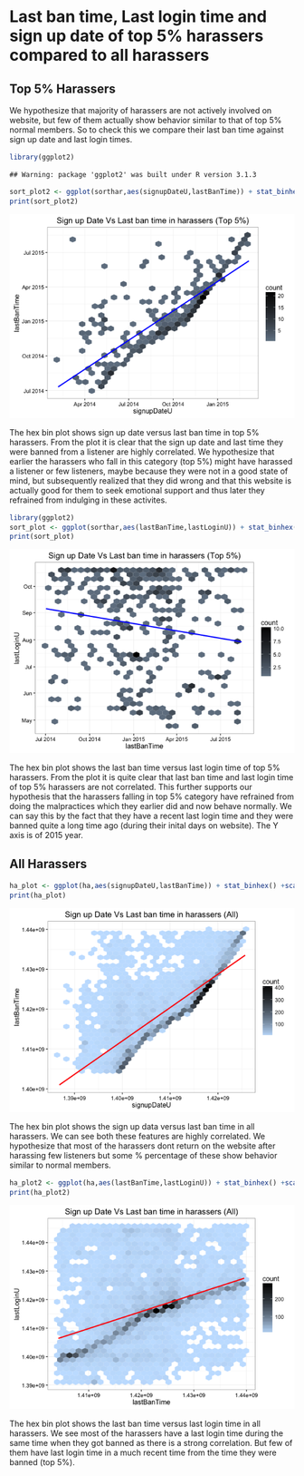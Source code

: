 # Last ban time, Last login time and sign up date of top 5% harassers compared to all harassers

## Top 5% Harassers

We hypothesize that majority of harassers are not actively involved on website, but few of them actually show behavior similar to that of top 5% normal members. So to check this we compare their last ban time against sign up date and last login times. 


```r
library(ggplot2)
```

```
## Warning: package 'ggplot2' was built under R version 3.1.3
```

```r
sort_plot2 <- ggplot(sorthar,aes(signupDateU,lastBanTime)) + stat_binhex() +scale_fill_gradient(low="slategray",high="black") + ggtitle("Sign up Date Vs Last ban time in harassers (Top 5%)") + geom_smooth(size=1,method="lm",linetype=1,se=FALSE,color="blue")+theme_bw()
print(sort_plot2)
```

![](lastbantime_files/figure-html/unnamed-chunk-1-1.png)

The hex bin plot shows sign up date versus last ban time in top 5% harassers. From the plot it is clear that the sign up date and last time they were banned from a listener are highly correlated. We hypothesize that earlier the harassers who fall in this category (top 5%) might have harassed a listener or few listeners, maybe because they were not in a good state of mind, but subsequently realized that they did wrong and that this website is actually good for them to seek emotional support and thus later they refrained from indulging in these activites. 


```r
library(ggplot2)
sort_plot <- ggplot(sorthar,aes(lastBanTime,lastLoginU)) + stat_binhex() +scale_fill_gradient(low="slategray",high="black") + ggtitle("Sign up Date Vs Last ban time in harassers (Top 5%)") + geom_smooth(size=1,method="lm",linetype=1,se=FALSE,color="blue")+theme_bw()
print(sort_plot)
```

![](lastbantime_files/figure-html/unnamed-chunk-2-1.png)

The hex bin plot shows the last ban time versus last login time of top 5% harassers. From the plot it is quite clear that last ban time and last login time of top 5% harassers are not correlated. This further supports our hypothesis that the harassers falling in top 5% category have refrained from doing the malpractices which they earlier did and now behave normally. We can say this by the fact that they have a recent last login time and they were banned quite a long time ago (during their inital days on website). The Y axis is of 2015 year.

## All Harassers


```r
ha_plot <- ggplot(ha,aes(signupDateU,lastBanTime)) + stat_binhex() +scale_fill_gradient(low="slategray1",high="black") + ggtitle("Sign up Date Vs Last ban time in harassers (All)") + geom_smooth(size=1,method="lm",linetype=1,se=FALSE,color="red")+theme_bw()
print(ha_plot)
```

![](lastbantime_files/figure-html/unnamed-chunk-3-1.png)

The hex bin plot shows the sign up data versus last ban time in all harassers. We can see both these features are highly correlated. We hypothesize that most of the harassers dont return on the website after harassing few listeners but some % percentage of these show behavior similar to normal members.


```r
ha_plot2 <- ggplot(ha,aes(lastBanTime,lastLoginU)) + stat_binhex() +scale_fill_gradient(low="slategray1",high="black") + ggtitle("Sign up Date Vs Last ban time in harassers (All)") + geom_smooth(size=1,method="lm",linetype=1,se=FALSE,color="red")+theme_bw()
print(ha_plot2)
```

![](lastbantime_files/figure-html/unnamed-chunk-4-1.png)

The hex bin plot shows the last ban time versus last login time in all harassers. We see most of the harassers have a last login time during the same time when they got banned as there is a strong correlation. But few of them have last login time in a much recent time from the time they were banned (top 5%).

